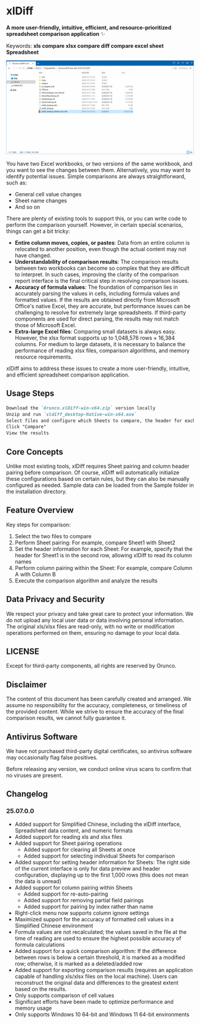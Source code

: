 # xlDiff

**A more user-friendly, intuitive, efficient, and resource-prioritized spreadsheet comparison application** ✨

Keywords: **xls compare xlsx compare diff compare excel sheet Spreadsheet**

![Preview](https://github.com/orunco/xldiff-release/blob/master/preview.gif)

You have two Excel workbooks, or two versions of the same workbook, and you want to see the changes between them. Alternatively, you may want to identify potential issues. Simple comparisons are always straightforward, such as:

- General cell value changes
- Sheet name changes
- And so on

There are plenty of existing tools to support this, or you can write code to perform the comparison yourself. However, in certain special scenarios, things can get a bit tricky:

- **Entire column moves, copies, or pastes**: Data from an entire column is relocated to another position, even though the actual content may not have changed.
- **Understandability of comparison results**: The comparison results between two workbooks can become so complex that they are difficult to interpret. In such cases, improving the clarity of the comparison report interface is the final critical step in resolving comparison issues.
- **Accuracy of formula values**: The foundation of comparison lies in accurately parsing the values in cells, including formula values and formatted values. If the results are obtained directly from Microsoft Office's native Excel, they are accurate, but performance issues can be challenging to resolve for extremely large spreadsheets. If third-party components are used for direct parsing, the results may not match those of Microsoft Excel.
- **Extra-large Excel files**: Comparing small datasets is always easy. However, the xlsx format supports up to 1,048,576 rows × 16,384 columns. For medium to large datasets, it is necessary to balance the performance of reading xlsx files, comparison algorithms, and memory resource requirements.

xlDiff aims to address these issues to create a more user-friendly, intuitive, and efficient spreadsheet comparison application.

## Usage Steps

```markdown
Download the `Orunco.xlDiff-win-x64.zip` version locally
Unzip and run `xldiff_desktop-Native-win-x64.exe`
Select files and configure which Sheets to compare, the header for each Sheet, and which fields to compare
Click "Compare"
View the results
```

## Core Concepts

Unlike most existing tools, xlDiff requires Sheet pairing and column header pairing before comparison. Of course, xlDiff will automatically initialize these configurations based on certain rules, but they can also be manually configured as needed. Sample data can be loaded from the Sample folder in the installation directory.

## Feature Overview

Key steps for comparison:

1. Select the two files to compare
2. Perform Sheet pairing: For example, compare Sheet1 with Sheet2
3. Set the header information for each Sheet: For example, specify that the header for Sheet1 is in the second row, allowing xlDiff to read its column names
4. Perform column pairing within the Sheet: For example, compare Column A with Column B
5. Execute the comparison algorithm and analyze the results

## Data Privacy and Security

We respect your privacy and take great care to protect your information. We do not upload any local user data or data involving personal information. The original xls/xlsx files are read-only, with no write or modification operations performed on them, ensuring no damage to your local data.

## LICENSE

Except for third-party components, all rights are reserved by Orunco.

## Disclaimer

The content of this document has been carefully created and arranged. We assume no responsibility for the accuracy, completeness, or timeliness of the provided content. While we strive to ensure the accuracy of the final comparison results, we cannot fully guarantee it.

## Antivirus Software

We have not purchased third-party digital certificates, so antivirus software may occasionally flag false positives.

Before releasing any version, we conduct online virus scans to confirm that no viruses are present.

## Changelog
### 25.07.0.0

- Added support for Simplified Chinese, including the xlDiff interface, Spreadsheet data content, and numeric formats
- Added support for reading xls and xlsx files
- Added support for Sheet pairing operations
  - Added support for clearing all Sheets at once
  - Added support for selecting individual Sheets for comparison
- Added support for setting header information for Sheets: The right side of the current interface is only for data preview and header configuration, displaying up to the first 1,000 rows (this does not mean the data is unread)
- Added support for column pairing within Sheets
  - Added support for re-auto-pairing
  - Added support for removing partial field pairings
  - Added support for pairing by index rather than name
- Right-click menu now supports column ignore settings
- Maximized support for the accuracy of formatted cell values in a Simplified Chinese environment
- Formula values are not recalculated; the values saved in the file at the time of reading are used to ensure the highest possible accuracy of formula calculations
- Added support for a quick comparison algorithm: If the difference between rows is below a certain threshold, it is marked as a modified row; otherwise, it is marked as a deleted/added row
- Added support for exporting comparison results (requires an application capable of handling xls/xlsx files on the local machine). Users can reconstruct the original data and differences to the greatest extent based on the results.
- Only supports comparison of cell values
- Significant efforts have been made to optimize performance and memory usage
- Only supports Windows 10 64-bit and Windows 11 64-bit environments
